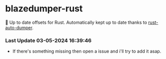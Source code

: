 # blazedumper-rust

🚀 Up to date offsets for Rust. Automatically kept up to date thanks to [rust-auto-dumper](https://github.com/Akandesh/rust-auto-dumper).


### Last Update 03-05-2024 16:39:46
- If there's something missing then open a issue and i'll try to add it asap.